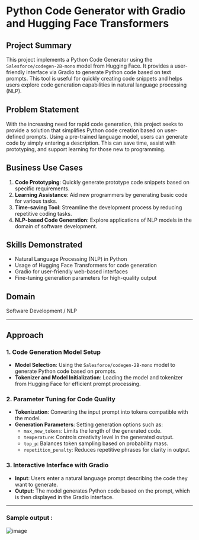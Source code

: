 # Python Code Generator with Gradio and Hugging Face Transformers

## Project Summary
This project implements a Python Code Generator using the `Salesforce/codegen-2B-mono` model from Hugging Face. It provides a user-friendly interface via Gradio to generate Python code based on text prompts. This tool is useful for quickly creating code snippets and helps users explore code generation capabilities in natural language processing (NLP).

## Problem Statement
With the increasing need for rapid code generation, this project seeks to provide a solution that simplifies Python code creation based on user-defined prompts. Using a pre-trained language model, users can generate code by simply entering a description. This can save time, assist with prototyping, and support learning for those new to programming.

## Business Use Cases
1. **Code Prototyping**: Quickly generate prototype code snippets based on specific requirements.
2. **Learning Assistance**: Aid new programmers by generating basic code for various tasks.
3. **Time-saving Tool**: Streamline the development process by reducing repetitive coding tasks.
4. **NLP-based Code Generation**: Explore applications of NLP models in the domain of software development.

## Skills Demonstrated
- Natural Language Processing (NLP) in Python
- Usage of Hugging Face Transformers for code generation
- Gradio for user-friendly web-based interfaces
- Fine-tuning generation parameters for high-quality output

## Domain
Software Development / NLP

---

## Approach
### 1. Code Generation Model Setup
   - **Model Selection**: Using the `Salesforce/codegen-2B-mono` model to generate Python code based on prompts.
   - **Tokenizer and Model Initialization**: Loading the model and tokenizer from Hugging Face for efficient prompt processing.

### 2. Parameter Tuning for Code Quality
   - **Tokenization**: Converting the input prompt into tokens compatible with the model.
   - **Generation Parameters**: Setting generation options such as:
      - `max_new_tokens`: Limits the length of the generated code.
      - `temperature`: Controls creativity level in the generated output.
      - `top_p`: Balances token sampling based on probability mass.
      - `repetition_penalty`: Reduces repetitive phrases for clarity in output.

### 3. Interactive Interface with Gradio
   - **Input**: Users enter a natural language prompt describing the code they want to generate.
   - **Output**: The model generates Python code based on the prompt, which is then displayed in the Gradio interface.

---


### Sample output :

![image](https://github.com/user-attachments/assets/eb434e27-fc47-4b2f-b571-1a8d740cbd01)

